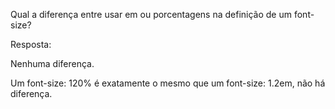 Qual a diferença entre usar em ou porcentagens na definição de um font-size?

Resposta:

Nenhuma diferença.

Um font-size: 120% é exatamente o mesmo que um font-size: 1.2em, não há diferença.